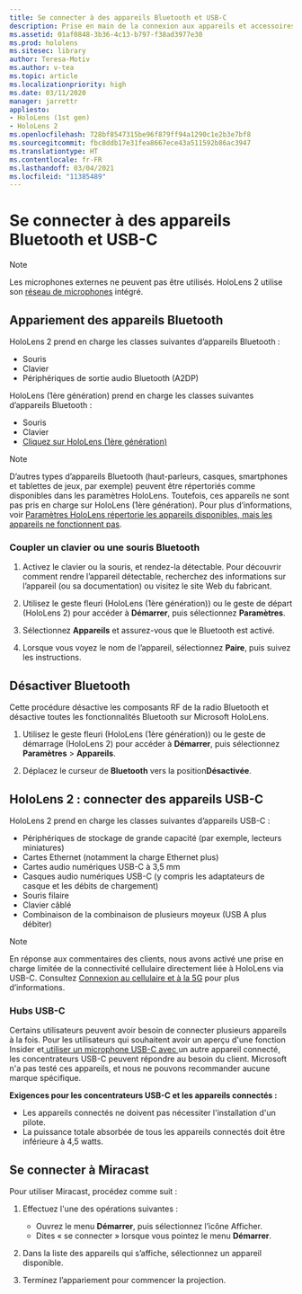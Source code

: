 ```yaml
---
title: Se connecter à des appareils Bluetooth et USB-C
description: Prise en main de la connexion aux appareils et accessoires Bluetooth et USB-C à partir de vos appareils HoloLens de réalité mixte.
ms.assetid: 01af0848-3b36-4c13-b797-f38ad3977e30
ms.prod: hololens
ms.sitesec: library
author: Teresa-Motiv
ms.author: v-tea
ms.topic: article
ms.localizationpriority: high
ms.date: 03/11/2020
manager: jarrettr
appliesto:
- HoloLens (1st gen)
- HoloLens 2
ms.openlocfilehash: 728bf8547315be96f879ff94a1290c1e2b3e7bf8
ms.sourcegitcommit: fbc8ddb17e31fea8667ece43a511592b86ac3947
ms.translationtype: HT
ms.contentlocale: fr-FR
ms.lasthandoff: 03/04/2021
ms.locfileid: "11385489"
---
```

# <a name="connect-to-bluetooth-and-usb-c-devices"></a>Se connecter à des appareils Bluetooth et USB-C

> [!NOTE]
> Les microphones externes ne peuvent pas être utilisés. HoloLens 2 utilise son [réseau de microphones](hololens2-hardware.md#audio-and-speech) intégré.

## <a name="pair-bluetooth-devices"></a>Appariement des appareils Bluetooth

HoloLens 2 prend en charge les classes suivantes d’appareils Bluetooth :

- Souris
- Clavier
- Périphériques de sortie audio Bluetooth (A2DP)

HoloLens (1ère génération) prend en charge les classes suivantes d’appareils Bluetooth :

- Souris
- Clavier
- [Cliquez sur HoloLens (1ère génération)](https://docs.microsoft.com/hololens/hololens1-clicker)

> [!NOTE]
> D’autres types d’appareils Bluetooth (haut-parleurs, casques, smartphones et tablettes de jeux, par exemple) peuvent être répertoriés comme disponibles dans les paramètres HoloLens. Toutefois, ces appareils ne sont pas pris en charge sur HoloLens (1ère génération). Pour plus d’informations, voir [Paramètres HoloLens répertorie les appareils disponibles, mais les appareils ne fonctionnent pas](hololens-FAQ.md#hololens-settings-lists-devices-as-available-but-the-devices-dont-work).

### <a name="pair-a-bluetooth-keyboard-or-mouse"></a>Coupler un clavier ou une souris Bluetooth

1. Activez le clavier ou la souris, et rendez-la détectable. Pour découvrir comment rendre l’appareil détectable, recherchez des informations sur l’appareil (ou sa documentation) ou visitez le site Web du fabricant.

1. Utilisez le geste fleuri (HoloLens (1ère génération)) ou le geste de départ (HoloLens 2) pour accéder à **Démarrer**, puis sélectionnez **Paramètres**.

1. Sélectionnez **Appareils** et assurez-vous que le Bluetooth est activé.  

1. Lorsque vous voyez le nom de l’appareil, sélectionnez **Paire**, puis suivez les instructions.

## <a name="disable-bluetooth"></a>Désactiver Bluetooth

Cette procédure désactive les composants RF de la radio Bluetooth et désactive toutes les fonctionnalités Bluetooth sur Microsoft HoloLens.

1. Utilisez le geste fleuri (HoloLens (1ère génération)) ou le geste de démarrage (HoloLens 2) pour accéder à **Démarrer**, puis sélectionnez **Paramètres** > **Appareils**.

1. Déplacez le curseur de **Bluetooth** vers la position**Désactivée**.

## <a name="hololens-2-connect-usb-c-devices"></a>HoloLens 2 : connecter des appareils USB-C

HoloLens 2 prend en charge les classes suivantes d’appareils USB-C :

- Périphériques de stockage de grande capacité (par exemple, lecteurs miniatures)
- Cartes Ethernet (notamment la charge Ethernet plus)
- Cartes audio numériques USB-C à 3,5 mm
- Casques audio numériques USB-C (y compris les adaptateurs de casque et les débits de chargement)
- Souris filaire
- Clavier câblé
- Combinaison de la combinaison de plusieurs moyeux (USB A plus débiter)

> [!NOTE]
> En réponse aux commentaires des clients, nous avons activé une prise en charge limitée de la connectivité cellulaire directement liée à HoloLens via USB-C. Consultez [Connexion au cellulaire et à la 5G](hololens-cellular.md) pour plus d’informations.

### <a name="usb-c-hubs"></a>Hubs USB-C

Certains utilisateurs peuvent avoir besoin de connecter plusieurs appareils à la fois. Pour les utilisateurs qui souhaitent avoir un aperçu d'une fonction Insider et[ utiliser un microphone USB-C avec ](hololens-insider.md#usb-c-external-microphone-support)un autre appareil connecté, les concentrateurs USB-C peuvent répondre au besoin du client. Microsoft n'a pas testé ces appareils, et nous ne pouvons recommander aucune marque spécifique.

**Exigences pour les concentrateurs USB-C et les appareils connectés :**

- Les appareils connectés ne doivent pas nécessiter l'installation d'un pilote.
- La puissance totale absorbée de tous les appareils connectés doit être inférieure à 4,5 watts.

## <a name="connect-to-miracast"></a>Se connecter à Miracast

Pour utiliser Miracast, procédez comme suit :

1. Effectuez l'une des opérations suivantes :  

   - Ouvrez le menu **Démarrer**, puis sélectionnez l’icône Afficher.
   - Dites « se connecter » lorsque vous pointez le menu **Démarrer**.  

1. Dans la liste des appareils qui s’affiche, sélectionnez un appareil disponible.

1. Terminez l’appariement pour commencer la projection.
